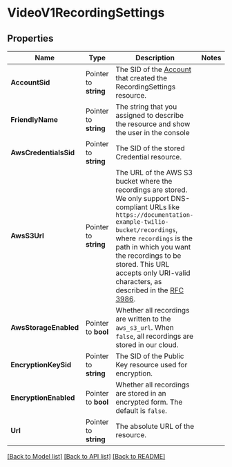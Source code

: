 # VideoV1RecordingSettings

## Properties

Name | Type | Description | Notes
------------ | ------------- | ------------- | -------------
**AccountSid** | Pointer to **string** | The SID of the [Account](https://www.twilio.com/docs/iam/api/account) that created the RecordingSettings resource. |
**FriendlyName** | Pointer to **string** | The string that you assigned to describe the resource and show the user in the console |
**AwsCredentialsSid** | Pointer to **string** | The SID of the stored Credential resource. |
**AwsS3Url** | Pointer to **string** | The URL of the AWS S3 bucket where the recordings are stored. We only support DNS-compliant URLs like `https://documentation-example-twilio-bucket/recordings`, where `recordings` is the path in which you want the recordings to be stored. This URL accepts only URI-valid characters, as described in the <a href='https://tools.ietf.org/html/rfc3986#section-2'>RFC 3986</a>. |
**AwsStorageEnabled** | Pointer to **bool** | Whether all recordings are written to the `aws_s3_url`. When `false`, all recordings are stored in our cloud. |
**EncryptionKeySid** | Pointer to **string** | The SID of the Public Key resource used for encryption. |
**EncryptionEnabled** | Pointer to **bool** | Whether all recordings are stored in an encrypted form. The default is `false`. |
**Url** | Pointer to **string** | The absolute URL of the resource. |

[[Back to Model list]](../README.md#documentation-for-models) [[Back to API list]](../README.md#documentation-for-api-endpoints) [[Back to README]](../README.md)


